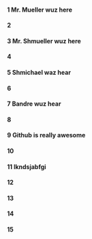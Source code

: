 #### 1 Mr. Mueller wuz here
#### 2
#### 3 Mr. Shmueller wuz here
#### 4
#### 5 Shmichael waz hear
#### 6
#### 7 Bandre wuz hear
#### 8
#### 9 Github is really awesome
#### 10
#### 11 lkndsjabfgi
#### 12
#### 13
#### 14
#### 15